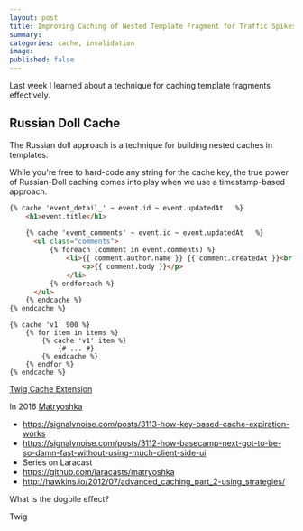 ```yaml
---
layout: post
title: Improving Caching of Nested Template Fragment for Traffic Spikes
summary: 
categories: cache, invalidation
image: 
published: false
---
```


Last week I learned about a technique for caching template fragments effectively. 

## Russian Doll Cache

The Russian doll approach is a technique for building nested caches in templates.

While you're free to hard-code any string for the cache key, the true power of Russian-Doll caching comes into play when we use a timestamp-based approach.









```html
{% cache 'event_detail_' ~ event.id ~ event.updatedAt   %}
	<h1>event.title</h1>
	
	{% cache 'event_comments' ~ event.id ~ event.updatedAt   %}
	  <ul class="comments">
		  {% foreach (comment in event.comments) %}
			  <li>{{ comment.author.name }} {{ comment.createdAt }}<br /> 
				  <p>{{ comment.body }}</p>
			  </li>
		  {% endforeach %}
	  </ul>
	{% endcache %}
{% endcache %}
```

```
{% cache 'v1' 900 %}
    {% for item in items %}
        {% cache 'v1' item %}
            {# ... #}
        {% endcache %}
    {% endfor %}
{% endcache %}
```



[Twig Cache Extension](https://github.com/twigphp/twig-cache-extension)

In 2016 [Matryoshka](https://github.com/laracasts/matryoshka)

- https://signalvnoise.com/posts/3113-how-key-based-cache-expiration-works
- https://signalvnoise.com/posts/3112-how-basecamp-next-got-to-be-so-damn-fast-without-using-much-client-side-ui
- Series on Laracast 
- https://github.com/laracasts/matryoshka
- http://hawkins.io/2012/07/advanced_caching_part_2-using_strategies/

What is the dogpile effect?

Twig 
